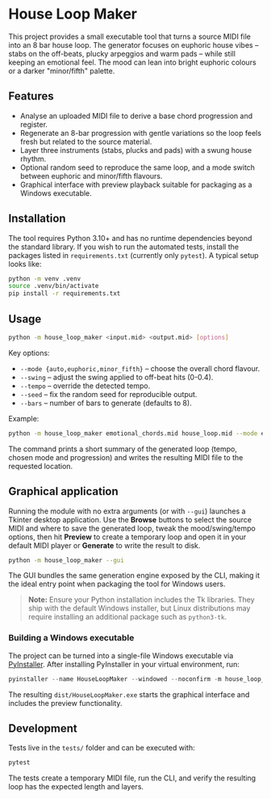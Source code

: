 # House Loop Maker

This project provides a small executable tool that turns a source MIDI file into an
8 bar house loop. The generator focuses on euphoric house vibes – stabs on the
off-beats, plucky arpeggios and warm pads – while still keeping an emotional
feel. The mood can lean into bright euphoric colours or a darker
"minor/fifth" palette.

## Features

* Analyse an uploaded MIDI file to derive a base chord progression and register.
* Regenerate an 8-bar progression with gentle variations so the loop feels
  fresh but related to the source material.
* Layer three instruments (stabs, plucks and pads) with a swung house rhythm.
* Optional random seed to reproduce the same loop, and a mode switch between
  euphoric and minor/fifth flavours.
* Graphical interface with preview playback suitable for packaging as a
  Windows executable.

## Installation

The tool requires Python 3.10+ and has no runtime dependencies beyond the
standard library. If you wish to run the automated tests, install the packages
listed in `requirements.txt` (currently only `pytest`). A typical setup looks
like:

```bash
python -m venv .venv
source .venv/bin/activate
pip install -r requirements.txt
```

## Usage

```bash
python -m house_loop_maker <input.mid> <output.mid> [options]
```

Key options:

* `--mode {auto,euphoric,minor_fifth}` – choose the overall chord flavour.
* `--swing` – adjust the swing applied to off-beat hits (0-0.4).
* `--tempo` – override the detected tempo.
* `--seed` – fix the random seed for reproducible output.
* `--bars` – number of bars to generate (defaults to 8).

Example:

```bash
python -m house_loop_maker emotional_chords.mid house_loop.mid --mode euphoric --seed 42
```

The command prints a short summary of the generated loop (tempo, chosen mode and
progression) and writes the resulting MIDI file to the requested location.

## Graphical application

Running the module with no extra arguments (or with `--gui`) launches a Tkinter
desktop application. Use the **Browse** buttons to select the source MIDI and
where to save the generated loop, tweak the mood/swing/tempo options, then hit
**Preview** to create a temporary loop and open it in your default MIDI player
or **Generate** to write the result to disk.

```bash
python -m house_loop_maker --gui
```

The GUI bundles the same generation engine exposed by the CLI, making it the
ideal entry point when packaging the tool for Windows users.

> **Note:** Ensure your Python installation includes the Tk libraries. They ship
> with the default Windows installer, but Linux distributions may require
> installing an additional package such as `python3-tk`.

### Building a Windows executable

The project can be turned into a single-file Windows executable via
[PyInstaller](https://pyinstaller.org/). After installing PyInstaller in your
virtual environment, run:

```powershell
pyinstaller --name HouseLoopMaker --windowed --noconfirm -m house_loop_maker
```

The resulting `dist/HouseLoopMaker.exe` starts the graphical interface and
includes the preview functionality.

## Development

Tests live in the `tests/` folder and can be executed with:

```bash
pytest
```

The tests create a temporary MIDI file, run the CLI, and verify the resulting
loop has the expected length and layers.
